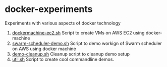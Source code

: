 # docker-experiments
Experiments with various aspects of docker technology

1. [dockermachine-ec2.sh](https://github.com/achautha/docker-experiments/blob/master/dockermachine-ec2.sh) 
Script to create VMs on AWS EC2 using docker-machine
2. [swarm-scheduler-demo.sh](https://github.com/achautha/docker-experiments/blob/master/swarm-scheduler-demo.sh)
Script to demo workign of Swarm scheduler on AWS using docker machine
3. [demo-cleanup.sh](https://github.com/achautha/docker-experiments/blob/master/demo-cleanup.sh)
Cleanup script to cleanup demo setup
4. [util.sh](https://github.com/achautha/docker-experiments/blob/master/util.sh)
Script to create cool commandline demos.
